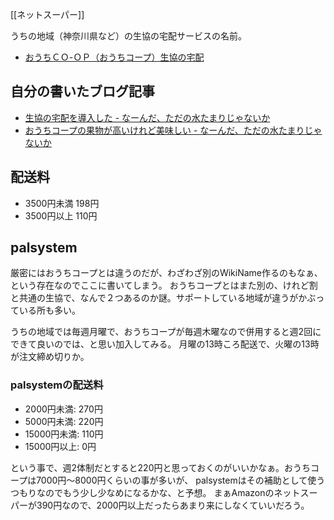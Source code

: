 [[ネットスーパー]]

うちの地域（神奈川県など）の生協の宅配サービスの名前。

- [おうちＣＯ-ＯＰ（おうちコープ）生協の宅配](https://www.ouchi.coop/)

## 自分の書いたブログ記事

- [生協の宅配を導入した - なーんだ、ただの水たまりじゃないか](https://karino2.github.io/2023/07/20/coop_delivery.html)
- [おうちコープの果物が高いけれど美味しい - なーんだ、ただの水たまりじゃないか](https://karino2.github.io/2024/08/01/coop_fruit_expensive_high_quality.html)

## 配送料

- 3500円未満 198円
- 3500円以上 110円

## palsystem

厳密にはおうちコープとは違うのだが、わざわざ別のWikiName作るのもなぁ、という存在なのでここに書いてしまう。
おうちコープとはまた別の、けれど割と共通の生協で、なんで２つあるのか謎。サポートしている地域が違うがかぶっている所も多い。

うちの地域では毎週月曜で、おうちコープが毎週木曜なので併用すると週2回にできて良いのでは、と思い加入してみる。
月曜の13時ころ配送で、火曜の13時が注文締め切りか。

### palsystemの配送料

- 2000円未満: 270円
- 5000円未満: 220円
- 15000円未満: 110円
- 15000円以上: 0円

という事で、週2体制だとすると220円と思っておくのがいいかなぁ。おうちコープは7000円〜8000円くらいの事が多いが、
palsystemはその補助として使うつもりなのでもう少し少なめになるかな、と予想。
まぁAmazonのネットスーパーが390円なので、2000円以上だったらあまり来にしなくていいだろう。